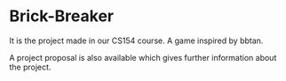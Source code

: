 # Brick-Breaker
It is the project made in our CS154 course. A game inspired by bbtan.

A project proposal is also available which gives further information about the project.
